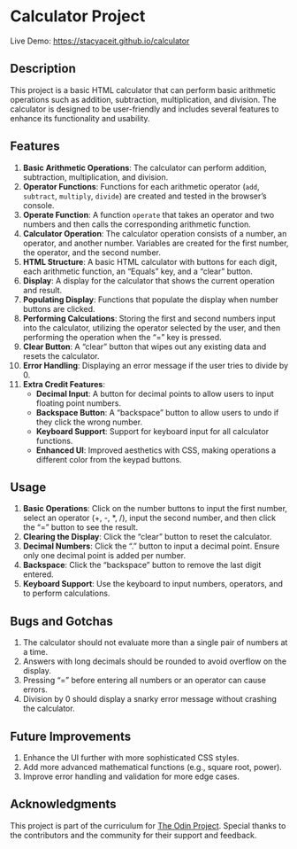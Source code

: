 # Calculator Project
Live Demo: https://stacyaceit.github.io/calculator

## Description

This project is a basic HTML calculator that can perform basic arithmetic operations such as addition, subtraction, multiplication, and division. The calculator is designed to be user-friendly and includes several features to enhance its functionality and usability.

## Features

1. **Basic Arithmetic Operations**: The calculator can perform addition, subtraction, multiplication, and division.
2. **Operator Functions**: Functions for each arithmetic operator (`add`, `subtract`, `multiply`, `divide`) are created and tested in the browser’s console.
3. **Operate Function**: A function `operate` that takes an operator and two numbers and then calls the corresponding arithmetic function.
4. **Calculator Operation**: The calculator operation consists of a number, an operator, and another number. Variables are created for the first number, the operator, and the second number.
5. **HTML Structure**: A basic HTML calculator with buttons for each digit, each arithmetic function, an “Equals” key, and a “clear” button.
6. **Display**: A display for the calculator that shows the current operation and result.
7. **Populating Display**: Functions that populate the display when number buttons are clicked.
8. **Performing Calculations**: Storing the first and second numbers input into the calculator, utilizing the operator selected by the user, and then performing the operation when the “=” key is pressed.
9. **Clear Button**: A “clear” button that wipes out any existing data and resets the calculator.
10. **Error Handling**: Displaying an error message if the user tries to divide by 0.
11. **Extra Credit Features**:
    - **Decimal Input**: A button for decimal points to allow users to input floating point numbers.
    - **Backspace Button**: A “backspace” button to allow users to undo if they click the wrong number.
    - **Keyboard Support**: Support for keyboard input for all calculator functions.
    - **Enhanced UI**: Improved aesthetics with CSS, making operations a different color from the keypad buttons.

## Usage

1. **Basic Operations**: Click on the number buttons to input the first number, select an operator (+, -, *, /), input the second number, and then click the “=” button to see the result.
2. **Clearing the Display**: Click the “clear” button to reset the calculator.
3. **Decimal Numbers**: Click the “.” button to input a decimal point. Ensure only one decimal point is added per number.
4. **Backspace**: Click the “backspace” button to remove the last digit entered.
5. **Keyboard Support**: Use the keyboard to input numbers, operators, and to perform calculations.

## Bugs and Gotchas

1. The calculator should not evaluate more than a single pair of numbers at a time.
2. Answers with long decimals should be rounded to avoid overflow on the display.
3. Pressing “=” before entering all numbers or an operator can cause errors.
4. Division by 0 should display a snarky error message without crashing the calculator.

## Future Improvements

1. Enhance the UI further with more sophisticated CSS styles.
2. Add more advanced mathematical functions (e.g., square root, power).
3. Improve error handling and validation for more edge cases.


## Acknowledgments

This project is part of the curriculum for [The Odin Project](https://www.theodinproject.com/). Special thanks to the contributors and the community for their support and feedback.
